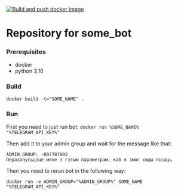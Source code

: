 [![Build and push docker image](https://github.com/belarusians/some_bot/actions/workflows/ci-build.yml/badge.svg)](https://github.com/belarusians/some_bot/actions/workflows/ci-build.yml)

# Repository for some_bot

### Prerequisites
* docker
* python 3.10

### Build

`docker build -t="SOME_NAME" .`

### Run

First you need to just run bot:
`docker run %SOME_NAME% "%TELEGRAM_API_KEY%"`

Then add it to your admin group and wait for the message like that:

```text
ADMIN_GROUP: -807787002
Перазапусьціце мяне з гэтым параметрам, каб я змог сюды пісаць
```

Then you need to rerun bot in the following way:

`docker run -e ADMIN_GROUP="%ADMIN_GROUP%" SOME_NAME "%TELEGRAM_API_KEY%"`

